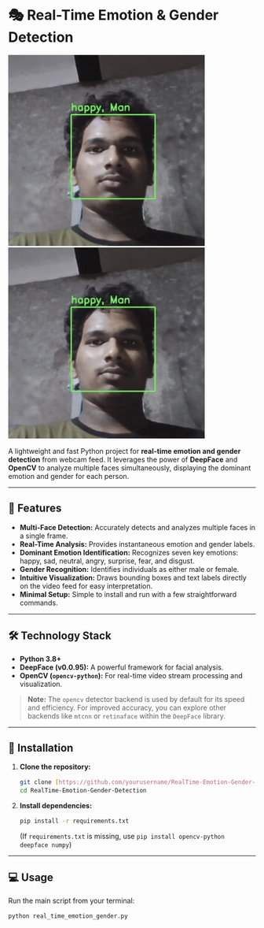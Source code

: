 # 🎭 Real-Time Emotion & Gender Detection

![Project Banner](Emotion_Images/My_Happy_Image.jpg)
![Project Banner](Emotion_Images/My_Happy_Image.jpg)

A lightweight and fast Python project for **real-time emotion and gender detection** from webcam feed. It leverages the power of **DeepFace** and **OpenCV** to analyze multiple faces simultaneously, displaying the dominant emotion and gender for each person.

---

## 🌟 Features

- **Multi-Face Detection:** Accurately detects and analyzes multiple faces in a single frame.
- **Real-Time Analysis:** Provides instantaneous emotion and gender labels.
- **Dominant Emotion Identification:** Recognizes seven key emotions: happy, sad, neutral, angry, surprise, fear, and disgust.
- **Gender Recognition:** Identifies individuals as either male or female.
- **Intuitive Visualization:** Draws bounding boxes and text labels directly on the video feed for easy interpretation.
- **Minimal Setup:** Simple to install and run with a few straightforward commands.

---

## 🛠️ Technology Stack

- **Python 3.8+**
- **DeepFace (v0.0.95):** A powerful framework for facial analysis.
- **OpenCV (`opencv-python`):** For real-time video stream processing and visualization.

> **Note:** The `opencv` detector backend is used by default for its speed and efficiency. For improved accuracy, you can explore other backends like `mtcnn` or `retinaface` within the `DeepFace` library.

---

## 🚀 Installation

1.  **Clone the repository:**
    ```bash
    git clone [https://github.com/yourusername/RealTime-Emotion-Gender-Detection.git](https://github.com/yourusername/RealTime-Emotion-Gender-Detection.git)
    cd RealTime-Emotion-Gender-Detection
    ```

2.  **Install dependencies:**
    ```bash
    pip install -r requirements.txt
    ```
    (If `requirements.txt` is missing, use `pip install opencv-python deepface numpy`)

---

## 💻 Usage

Run the main script from your terminal:

```bash
python real_time_emotion_gender.py